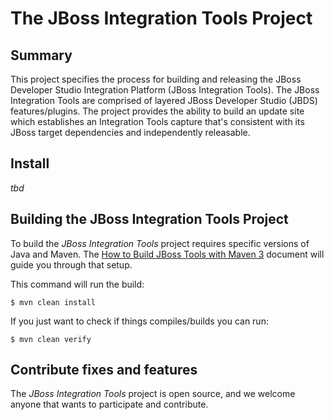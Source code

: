 # The JBoss Integration Tools Project

## Summary

This project specifies the process for building and releasing the JBoss Developer Studio 
Integration Platform (JBoss Integration Tools).  The JBoss Integration Tools are comprised of
layered JBoss Developer Studio (JBDS) features/plugins.  The project provides the ability to 
build an update site which establishes an Integration Tools capture that's consistent with its 
JBoss target dependencies and independently releasable. 

## Install

_tbd_

## Building the JBoss Integration Tools Project

To build the _JBoss Integration Tools_ project requires specific versions of Java and Maven. 
The [How to Build JBoss Tools with Maven 3](https://community.jboss.org/wiki/HowToBuildJBossToolsWithMaven3)
document will guide you through that setup.

This command will run the build:

    $ mvn clean install

If you just want to check if things compiles/builds you can run:

    $ mvn clean verify 

## Contribute fixes and features

The _JBoss Integration Tools_ project is open source, and we welcome anyone that wants to participate and contribute.

